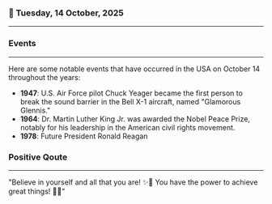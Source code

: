 ### 📅 Tuesday, 14 October, 2025
------
### Events
------
Here are some notable events that have occurred in the USA on October 14 throughout the years:

- **1947**: U.S. Air Force pilot Chuck Yeager became the first person to break the sound barrier in the Bell X-1 aircraft, named "Glamorous Glennis."
- **1964**: Dr. Martin Luther King Jr. was awarded the Nobel Peace Prize, notably for his leadership in the American civil rights movement.
- **1978**: Future President Ronald Reagan
### Positive Qoute
------
"Believe in yourself and all that you are! ✨🌟 You have the power to achieve great things! 💪😊"
